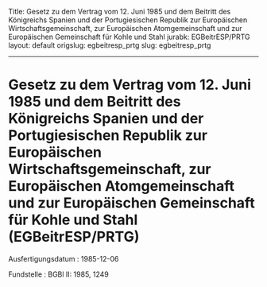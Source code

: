 Title: Gesetz zu dem Vertrag vom 12. Juni 1985 und dem Beitritt des Königreichs Spanien
  und der Portugiesischen Republik zur Europäischen Wirtschaftsgemeinschaft, zur Europäischen
  Atomgemeinschaft und zur Europäischen Gemeinschaft für Kohle und Stahl
jurabk: EGBeitrESP/PRTG
layout: default
origslug: egbeitresp_prtg
slug: egbeitresp_prtg

---

# Gesetz zu dem Vertrag vom 12. Juni 1985 und dem Beitritt des Königreichs Spanien und der Portugiesischen Republik zur Europäischen Wirtschaftsgemeinschaft, zur Europäischen Atomgemeinschaft und zur Europäischen Gemeinschaft für Kohle und Stahl (EGBeitrESP/PRTG)

Ausfertigungsdatum
:   1985-12-06

Fundstelle
:   BGBl II: 1985, 1249

